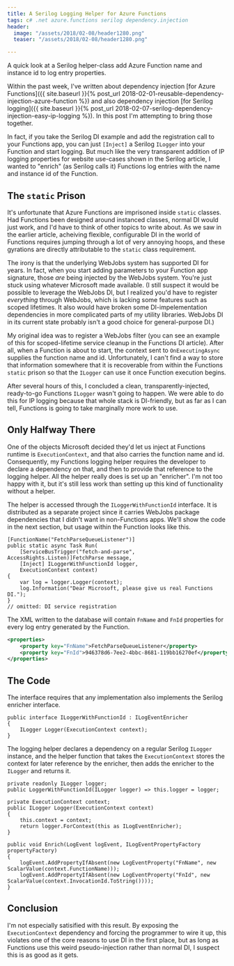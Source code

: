 ```yaml
---
title: A Serilog Logging Helper for Azure Functions
tags: c# .net azure.functions serilog dependency.injection
header:
  image: "/assets/2018/02-08/header1280.png"
  teaser: "/assets/2018/02-08/header1280.png"

---
```


A quick look at a Serilog helper-class add Azure Function name and instance id to log entry properties.

<!--more-->

Within the past week, I've written about dependency injection [for Azure Functions]({{ site.baseurl }}{% post_url 2018-02-01-reusable-dependency-injection-azure-function %}) and also dependency injection [for Serilog logging]({{ site.baseurl }}{% post_url 2018-02-07-serilog-dependency-injection-easy-ip-logging %}). In this post I'm attempting to bring those together.

In fact, if you take the Serilog DI example and add the registration call to your Functions app, you can just `[Inject]` a Serilog `ILogger` into your Function and start logging. But much like the very transparent addition of IP logging properties for website use-cases shown in the Serilog article, I wanted to "enrich" (as Serilog calls it) Functions log entries with the name and instance id of the Function.

## The `static` Prison

It's unfortunate that Azure Functions are imprisoned inside `static` classes. Had Functions been designed around instanced classes, normal DI would just work, and I'd have to think of other topics to write about. As we saw in the earlier article, acheiving flexible, configurable DI in the world of Functions requires jumping through a lot of very annoying hoops, and these gyrations are directly attributable to the `static` class requirement.

The irony is that the underlying WebJobs system has supported DI for years. In fact, when you start adding parameters to your Function app signature, those _are_ being injected by the WebJobs system. You're just stuck using whatever Microsoft made available. (I still suspect it would be possible to leverage the WebJobs DI, but I realized you'd have to register _everything_ through WebJobs, which is lacking some features such as scoped lifetimes. It also would have broken some DI-impelementation dependencies in more complicated parts of my utility libraries. WebJobs DI in its current state probably isn't a good choice for general-purpose DI.)

My original idea was to register a WebJobs filter (you can see an example of this for scoped-lifetime service cleanup in the Functions DI article). After all, when a Function is about to start, the context sent to `OnExecutingAsync` supplies the function name and id. Unfortunately, I can't find a way to store that information somewhere that it is recoverable from within the Functions `static` prison so that the `ILogger` can use it once Function execution begins.

After several hours of this, I concluded a clean, transparently-injected, ready-to-go Functions `ILogger` wasn't going to happen. We were able to do this for IP logging because that whole stack is DI-friendly, but as far as I can tell, Functions is going to take marginally more work to use.

## Only Halfway There

One of the objects Microsoft decided they'd let us inject at Functions runtime is `ExecutionContext`, and that also carries the function name and id. Consequently, my Functions logging helper requires the developer to declare a dependency on that, and then to provide that reference to the logging helper. All the helper really does is set up an "enricher". I'm not too happy with it, but it's still less work than setting up this kind of functionality without a helper.

The helper is accessed through the `ILoggerWithFunctionId` interface. It is distributed as a separate project since it carries WebJobs package dependencies that I didn't want in non-Functions apps. We'll show the code in the next section, but usage within the Function looks like this.

```
[FunctionName("FetchParseQueueListener")]
public static async Task Run(
    [ServiceBusTrigger("fetch-and-parse", AccessRights.Listen)]FetchParse message,
    [Inject] ILoggerWithFunctionId logger,
    ExecutionContext context)
{
    var log = logger.Logger(context);
    log.Information("Dear Microsoft, please give us real Functions DI.");
}
// omitted: DI service registration

```

The XML written to the database will contain `FnName` and `FnId` properties for every log entry generated by the Function.

```xml
<properties>
    <property key="FnName">FetchParseQueueListener</property>
    <property key="FnId">946378d6-7ee2-4bbc-8681-119bb16270ef</property>
</properties>
```

## The Code

The interface requires that any implementation also implements the Serilog enricher interface.

```
public interface ILoggerWithFunctionId : ILogEventEnricher
{
    ILogger Logger(ExecutionContext context);
}
``` 

The logging helper declares a dependency on a regular Serilog `ILogger` instance, and the helper function that takes the `ExecutionContext` stores the context for later reference by the enricher, then adds the enricher to the `ILogger` and returns it.

```
private readonly ILogger logger;
public LoggerWithFunctionId(ILogger logger) => this.logger = logger;

private ExecutionContext context;
public ILogger Logger(ExecutionContext context)
{
    this.context = context;
    return logger.ForContext(this as ILogEventEnricher);
}

public void Enrich(LogEvent logEvent, ILogEventPropertyFactory propertyFactory)
{
    logEvent.AddPropertyIfAbsent(new LogEventProperty("FnName", new ScalarValue(context.FunctionName)));
    logEvent.AddPropertyIfAbsent(new LogEventProperty("FnId", new ScalarValue(context.InvocationId.ToString())));
}
```

## Conclusion

I'm not especially satisified with this result. By exposing the `ExecutionContext` dependency and forcing the programmer to wire it up, this violates one of the core reasons to use DI in the first place, but as long as Functions use this weird pseudo-injection rather than normal DI, I suspect this is as good as it gets.
